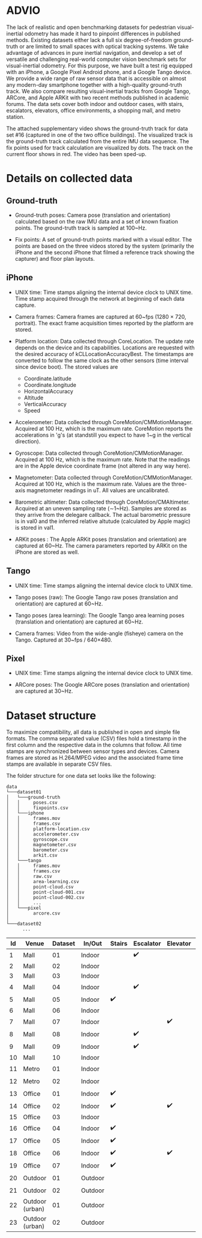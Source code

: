 # ADVIO

The lack of realistic and open benchmarking datasets for pedestrian visual-inertial odometry has made it hard to pinpoint differences in published methods. Existing datasets either lack a full six degree-of-freedom ground-truth or are limited to small spaces with optical tracking systems. We take advantage of advances in pure inertial navigation, and develop a set of versatile and challenging real-world computer vision benchmark sets for visual-inertial odometry. For this purpose, we have built a test rig equipped with an iPhone, a Google Pixel Android phone, and a Google Tango device. We provide a wide range of raw sensor data that is accessible on almost any modern-day smartphone together with a high-quality ground-truth track. We also compare resulting visual-inertial tracks from Google Tango, ARCore, and Apple ARKit with two recent methods published in academic forums. The data sets cover both indoor and outdoor cases, with stairs, escalators, elevators, office environments, a shopping mall, and metro station.


The attached supplementary video shows the ground-truth track for data set \#16 (captured in one of the two office buildings). The visualized track is the ground-truth track calculated from the entire IMU data sequence. The fix points used for track calculation are visualized by dots. The track on the current floor shows in red. The video has been sped-up.



# Details on collected data

## Ground-truth


* Ground-truth poses: Camera pose (translation and orientation) calculated based on the raw IMU data and a set of known fixation points. The ground-truth track is sampled at 100~Hz.

* Fix points: A set of ground-truth points marked with a visual editor. The points are based on the three videos stored by the system (primarily the iPhone and the second iPhone that filmed a reference track showing the capturer) and floor plan layouts.

## iPhone

* UNIX time: Time stamps aligning the internal device clock to UNIX time. Time stamp acquired through the network at beginning of each data capture.

* Camera frames: Camera frames are captured at 60~fps (1280 $\times$ 720, portrait). The exact frame acquisition times reported by the platform are stored.

* Platform location: Data collected through CoreLocation. The update rate depends on the device and its capabilities. Locations are requested with the desired accuracy of kCLLocationAccuracyBest. The timestamps are converted to follow the same clock as the other sensors (time interval since device boot). The stored values are

  * Coordinate.latitude
  * Coordinate.longitude
  * HorizontalAccuracy
  * Altitude
  * VerticalAccuracy
  * Speed


* Accelerometer: Data collected through CoreMotion/CMMotionManager. Acquired at 100 Hz, which is the maximum rate. CoreMotion reports the accelerations in 'g's (at standstill you expect to have 1~g in the vertical direction).

* Gyroscope: Data collected through CoreMotion/CMMotionManager. Acquired at 100 Hz, which is the maximum rate. Note that the readings are in the Apple device coordinate frame (not altered in any way here).

* Magnetometer: Data collected through CoreMotion/CMMotionManager. Acquired at 100 Hz, which is the maximum rate. Values are the three-axis magnetometer readings in uT. All values are uncalibrated.

* Barometric altimeter: Data collected through CoreMotion/CMAltimeter. Acquired at an uneven sampling rate ($\sim$1~Hz). Samples are stored as they arrive from the delegare callback. The actual barometric pressure is in val0 and the inferred relative altutude (calculated by Apple magic) is stored in val1.

* ARKit poses : The Apple ARKit poses (translation and orientation) are captured at 60~Hz. The camera parameters reported by ARKit on the iPhone are stored as well.

## Tango

* UNIX time: Time stamps aligning the internal device clock to UNIX time.

* Tango poses (raw): The Google Tango raw poses (translation and orientation) are captured at 60~Hz.

* Tango poses (area learning): The Google Tango area learning poses (translation and orientation) are captured at 60~Hz.

* Camera frames: Video from the wide-angle (fisheye) camera on the Tango. Captured at 30~fps / 640$\times$480.

## Pixel

* UNIX time: Time stamps aligning the internal device clock to UNIX time.

* ARCore poses: The Google ARCore poses (translation and orientation) are captured at 30~Hz.

# Dataset structure

To maximize compatibility, all data is published in open and simple file formats. The comma separated value (CSV) files hold a timestamp in the first column and the respective data in the columns that follow. All time stamps are synchronized between sensor types and devices. Camera frames are stored as H.264/MPEG video and the associated frame time stamps are available in separate CSV files. 

The folder structure for one data set looks like the following:

```
data
└───dataset01
│   └───ground-truth
│   │     poses.csv
│   │     fixpoints.csv
│   └───iphone
│   │     frames.mov
│   │     frames.csv
│   │     platform-location.csv
│   │     accelerometer.csv
│   │     gyroscope.csv
│   │     magnetometer.csv
│   │     barometer.csv
│   │     arkit.csv
│   └───tango
│   │     frames.mov
│   │     frames.csv
│   │     raw.csv
│   │     area-learning.csv
│   │     point-cloud.csv
│   │     point-cloud-001.csv
│   │     point-cloud-002.csv
│   │     ...
│   └───pixel
│         arcore.csv
│     
└───dataset02
      ...
```




|Id|Venue|Dataset|In/Out|Stairs|Escalator|Elevator|People|Vehicles|
|---------|---------|---------|---------|---------|---------|---------|---------|---------|
|1  | Mall  | 01  | Indoor  |  | :heavy_check_mark: |  | Moderate  |
|2  | Mall  | 02  | Indoor  |  |  |  | Moderate  |
|3  | Mall  | 03  | Indoor  |  |  |  | Moderate  |
|4  | Mall  | 04  | Indoor  |  | :heavy_check_mark: |  | Moderate  |
|5  | Mall  | 05  | Indoor  | :heavy_check_mark: |  |  | Moderate  |
|6  | Mall  | 06  | Indoor  |  |  |  | High  |
|7  | Mall  | 07  | Indoor  |  |  | :heavy_check_mark: | Low  |
|8  | Mall  | 08  | Indoor  |  | :heavy_check_mark: |  | Low  |
|9  | Mall  | 09  | Indoor  |  | :heavy_check_mark: |  | Low  |
|10  | Mall  | 10  | Indoor  |  |  |  | Low  |
|11  | Metro  | 01  | Indoor  |  |  |  | High  |:heavy_check_mark:
|12  | Metro  | 02  | Indoor  |  |  |  | High  |:heavy_check_mark:
|13  | Office  | 01  | Indoor  | :heavy_check_mark: |  |  | Low  |
|14  | Office  | 02  | Indoor  | :heavy_check_mark: |  | :heavy_check_mark: | Low  |
|15  | Office  | 03  | Indoor  |  |  |  | None  |
|16  | Office  | 04  | Indoor  | :heavy_check_mark: |  |  | None  |
|17  | Office  | 05  | Indoor  | :heavy_check_mark: |  |  | None  |
|18  | Office  | 06  | Indoor  | :heavy_check_mark: |  | :heavy_check_mark: | None  |
|19  | Office  | 07  | Indoor  | :heavy_check_mark: |  |  | None  |
|20  | Outdoor | 01  | Outdoor  |  |  |  | Low  |:heavy_check_mark:
|21  | Outdoor | 02  | Outdoor  |  |  |  | Low  |:heavy_check_mark:
|22  | Outdoor (urban)  | 01  | Outdoor  |  |  |  | High  |:heavy_check_mark:
|23  | Outdoor (urban)  | 02  | Outdoor  |  |  |  | High  |:heavy_check_mark:


